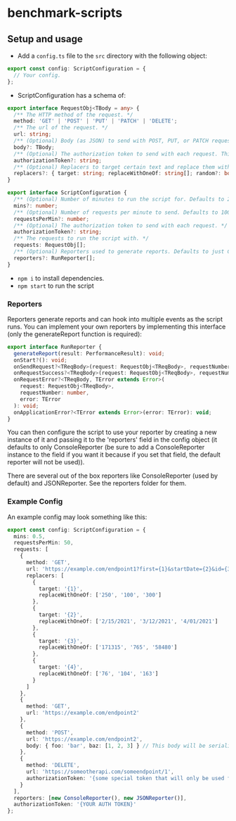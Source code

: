 # benchmark-scripts

## Setup and usage

- Add a `config.ts` file to the `src` directory with the following object:

```typescript
export const config: ScriptConfiguration = {
  // Your config.
};
```

- ScriptConfiguration has a schema of:

```typescript
export interface RequestObj<TBody = any> {
  /** The HTTP method of the request. */
  method: 'GET' | 'POST' | 'PUT' | 'PATCH' | 'DELETE';
  /** The url of the request. */
  url: string;
  /** (Optional) Body (as JSON) to send with POST, PUT, or PATCH requests. Does nothing for GET and DELETE. */
  body?: TBody;
  /** (Optional) The authorization token to send with each request. This will override the token from global config. */
  authorizationToken?: string;
  /** (Optional) Replacers to target certain text and replace them with something else. */
  replacers?: { target: string; replaceWithOneOf: string[]; random?: boolean }[];
}

export interface ScriptConfiguration {
  /** (Optional) Number of minutes to run the script for. Defaults to 2. */
  mins?: number;
  /** (Optional) Number of requests per minute to send. Defaults to 1000. */
  requestsPerMin?: number;
  /** (Optional) The authorization token to send with each request. */
  authorizationToken?: string;
  /** The requests to run the script with. */
  requests: RequestObj[];
  /** (Optional) Reporters used to generate reports. Defaults to just ConsoleReporter. */
  reporters?: RunReporter[];
}
```

- `npm i` to install dependencies.
- `npm start` to run the script

### Reporters

Reporters generate reports and can hook into multiple events as the script runs. You can implement your own reporters by implementing this interface (only the generateReport function is required):

```typescript
export interface RunReporter {
  generateReport(result: PerformanceResult): void;
  onStart?(): void;
  onSendRequest?<TReqBody>(request: RequestObj<TReqBody>, requestNumber: number): void;
  onRequestSuccess?<TReqBody>(request: RequestObj<TReqBody>, requestNumber: number): void;
  onRequestError?<TReqBody, TError extends Error>(
    request: RequestObj<TReqBody>,
    requestNumber: number,
    error: TError
  ): void;
  onApplicationError?<TError extends Error>(error: TError): void;
}
```

You can then configure the script to use your reporter by creating a new instance of it and passing it to the 'reporters' field in the config object (it defaults to only ConsoleReporter (be sure to add a ConsoleReporter instance to the field if you want it because if you set that field, the default reporter will not be used)).

There are several out of the box reporters like ConsoleReporter (used by default) and JSONReporter. See the reporters folder for them.

### Example Config

An example config may look something like this:

```typescript
export const config: ScriptConfiguration = {
  mins: 0.5,
  requestsPerMin: 50,
  requests: [
    {
      method: 'GET',
      url: 'https://example.com/endpoint1?first={1}&startDate={2}&id={3}&amount={4}',
      replacers: [
        {
          target: '{1}',
          replaceWithOneOf: ['250', '100', '300']
        },
        {
          target: '{2}',
          replaceWithOneOf: ['2/15/2021', '3/12/2021', '4/01/2021']
        },
        {
          target: '{3}',
          replaceWithOneOf: ['171315', '765', '58480']
        },
        {
          target: '{4}',
          replaceWithOneOf: ['76', '104', '163']
        }
      ]
    },
    {
      method: 'GET',
      url: 'https://example.com/endpoint2'
    },
    {
      method: 'POST',
      url: 'https://example.com/endpoint2',
      body: { foo: 'bar', baz: [1, 2, 3] } // This body will be serialized to JSON for the request
    },
    {
      method: 'DELETE',
      url: 'https://someotherapi.com/someendpoint/1',
      authorizationToken: '{some special token that will only be used for this request and not the others}'
    }
  ],
  reporters: [new ConsoleReporter(), new JSONReporter()],
  authorizationToken: '{YOUR AUTH TOKEN}'
};
```
